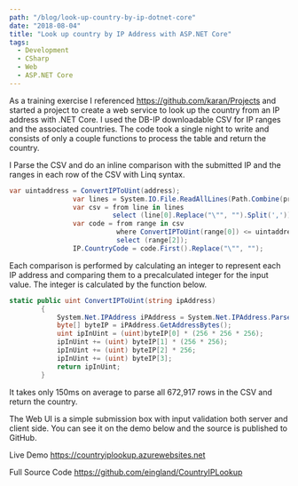 ```yaml
---
path: "/blog/look-up-country-by-ip-dotnet-core"
date: "2018-08-04"
title: "Look up country by IP Address with ASP.NET Core"
tags:
  - Development
  - CSharp
  - Web
  - ASP.NET Core
---
```


As a training exercise I referenced https://github.com/karan/Projects and started a project to create a web service to look up the country from an IP address with .NET Core. I used the DB-IP downloadable CSV for IP ranges and the associated countries. The code took a single night to write and consists of only a couple functions to process the table and return the country.

I Parse the CSV and do an inline comparison with the submitted IP and the ranges in each row of the CSV with Linq syntax.
```csharp
var uintaddress = ConvertIPToUint(address);
                var lines = System.IO.File.ReadAllLines(Path.Combine(projectRootFolder, "wwwroot/assets/dbip-country-2018-07.csv")).Select(a => a.Split(';'));
                var csv = from line in lines
                          select (line[0].Replace("\"", "").Split(',')).ToArray();
                var code = from range in csv
                           where ConvertIPToUint(range[0]) <= uintaddress && ConvertIPToUint(range[1]) >= uintaddress
                           select (range[2]);
                IP.CountryCode = code.First().Replace("\"", "");
```

Each comparison is performed by calculating an integer to represent each IP address and comparing them to a precalculated integer for the input value. The integer is calculated by the function below.
```csharp
static public uint ConvertIPToUint(string ipAddress)
        {
            System.Net.IPAddress iPAddress = System.Net.IPAddress.Parse(ipAddress);
            byte[] byteIP = iPAddress.GetAddressBytes();
            uint ipInUint = (uint)byteIP[0] * (256 * 256 * 256);
            ipInUint += (uint) byteIP[1] * (256 * 256);
            ipInUint += (uint) byteIP[2] * 256;
            ipInUint += (uint) byteIP[3];
            return ipInUint;
        }
```
It takes only 150ms on average to parse all 672,917 rows in the CSV and return the country.

The Web UI is a simple submission box with input validation both server and client side. You can see it on the demo below and the source is published to GitHub.

Live Demo
https://countryiplookup.azurewebsites.net

Full Source Code
https://github.com/eingland/CountryIPLookup